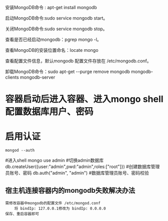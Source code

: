 
安装MongoDB命令 : apt-get install mongodb

启动MongoDB命令:sudo service mongodb start。

关闭MongoDB命令:sudo service mongodb stop。

查看是否已经启动mongodb：pgrep mongo -l。

查看MongoDB的安装位置命名：locate mongo

查看配置文件信息，默认mongodb 配置文件存放在 /etc/mongodb.conf。

卸载MongoDB命令：sudo apt-get --purge remove mongodb mongodb-clients mongodb-server

# 容器启动后进入容器、进入mongo shell配置数据库用户、密码
# 启用认证
    mongod --auth
#进入shell
    mongo
    use admin   #切换admin数据库
    db.createUser({user:"admin",pwd:"admin",roles:["root"]})    #创建数据库管理员账号、密码
    db.auth("admin", "admin")   #数据库管理员账号、密码校验


## 宿主机连接容器内的mongodb失败解决办法
    需修改容器中mongodb的配置文件 /etc/mongod.conf
        将 bindIp: 127.0.0.1修改为 bindIp: 0.0.0.0
    保存、重启容器即可
